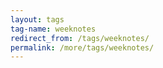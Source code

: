 ```yaml
---
layout: tags
tag-name: weeknotes
redirect_from: /tags/weeknotes/
permalink: /more/tags/weeknotes/
---
```


